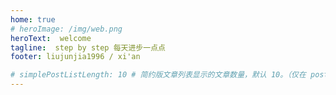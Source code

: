 ```yaml
---
home: true
# heroImage: /img/web.png
heroText:  welcome
tagline:  step by step 每天进步一点点
footer: liujunjia1996 / xi'an

# simplePostListLength: 10 # 简约版文章列表显示的文章数量，默认 10。（仅在 postList 设置为 simple 时生效）
---
```

<LeetCodeDashboard-index />


